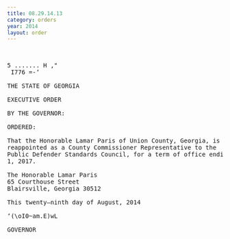 ```yaml
---
title: 08.29.14.13
category: orders
year: 2014
layout: order
---
```


<pre>    

5 ....... H ,"
 I776 =-‘

THE STATE OF GEORGIA

EXECUTIVE ORDER

BY THE GOVERNOR:

ORDERED:

That the Honorable Lamar Paris of Union County, Georgia, is
reappointed as a County Commissioner Representative to the
Public Defender Standards Council, for a term of office ending July
1, 2017.

The Honorable Lamar Paris
65 Courthouse Street
Blairsville, Georgia 30512

This twenty—ninth day of August, 2014

‘(\oI0~am.E)wL

GOVERNOR

</pre>
